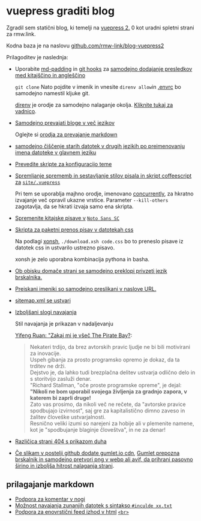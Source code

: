 # vuepress graditi blog

Zgradil sem statični blog, ki temelji na [vuepress 2.](https://v2.vuepress.vuejs.org) 0 kot uradni spletni strani za rmw.link.

Kodna baza je na naslovu [github.com/rmw-link/blog-vuepress2](https://github.com/rmw-link/blog-vuepress2)

Prilagoditev je naslednja:

* Uporabite [md-padding](https://github.com/harttle/md-padding) in [git hooks](https://github.com/rmw-link/blog-vuepress2/blob/master/.direnv/git/hooks/pre-commit) za [samodejno dodajanje presledkov med kitajščino in angleščino](https://github.com/rmw-link/blog-vuepress2/blob/ce966b52f0a06bf2748af36f539f50eadc9eea3c/script/hook.coffee#L46)
  
  `git clone` Nato pojdite v imenik in vnesite `direnv allow`in [.envrc](https://github.com/rmw-link/blog-vuepress2/blob/master/.envrc) bo samodejno namestil kljuke git.
  
  [direnv](https://direnv.net) je orodje za samodejno nalaganje okolja. [Kliknite tukaj za vadnico](https://cloud.tencent.com/developer/article/1615495).
  
* [Samodejno prevajati bloge v več jezikov](https://github.com/rmw-link/blog-vuepress2/blob/master/script/translate.coffee)
  
  Oglejte si [orodja za prevajanje markdown](/log/2021-12-09-markdown-translate)
  
* [samodejno čiščenje starih datotek v drugih jezikih po preimenovanju imena datoteke v glavnem jeziku](https://github.com/rmw-link/blog-vuepress2/blob/master/script/cleanup.coffee)
  
* [Prevedite skripte za konfiguracijo teme](https://github.com/rmw-link/blog-vuepress2/blob/master/script/i18n.coffee)
  
* [Spremljanje sprememb in sestavljanje stilov pisala in skript coffeescript za](https://github.com/rmw-link/blog-vuepress2/blob/master/dev.sh) [`site/.vuepress`](https://github.com/rmw-link/blog-vuepress2/blob/master/dev.sh)
  
  Pri tem se uporablja majhno orodje, imenovano [concurrently](https://www.npmjs.com/package/concurrently), za hkratno izvajanje več opravil ukazne vrstice. Parameter `--kill-others` zagotavlja, da se hkrati izvaja samo ena skripta.
  
* [Spremenite kitajske pisave v](https://github.com/rmw-link/blog-vuepress2/tree/master/styl) [`Noto Sans SC`](https://github.com/rmw-link/blog-vuepress2/tree/master/styl)
  
* [Skripta za paketni prenos pisav v datotekah css](https://github.com/rmw-link/blog-vuepress2/blob/master/styl/font/download.xsh)
  
  Na podlagi [xonsh](https://xon.sh), `./download.xsh code.css` bo to preneslo pisave iz datotek css in ustvarilo ustrezno pisavo.
  
  xonsh je zelo uporabna kombinacija pythona in basha.
  
* [Ob obisku domače strani se samodejno preklopi privzeti jezik brskalnika.](https://github.com/rmw-link/blog-vuepress2/blob/master/coffee/clientAppEnhance.coffee)
  
* [Preiskani imeniki so samodejno preslikani v naslove URL.](https://github.com/rmw-link/blog-vuepress2/blob/master/coffee/file_url.coffee)
  
* [sitemap.xml se ustvari](https://github.com/rmw-link/blog-vuepress2/blob/master/script/sitemap.coffee)
  
* [Izboljšani slogi navajanja](https://github.com/rmw-link/blog-vuepress2/blob/cbca993f56327dc4a55afc7a33690c80903f3774/styl/index.styl#L17)
  
  Stil navajanja je prikazan v nadaljevanju
  
  [Yifeng Ruan: "Zakaj mi je všeč The Pirate Bay?](https://www.ruanyifeng.com/blog/2009/11/why_i_love_piratebay.html):
  
  > Nekateri trdijo, da brez avtorskih pravic ljudje ne bi bili motivirani za inovacije.  
  > Uspeh gibanja za prosto programsko opremo je dokaz, da ta trditev ne drži.  
  > Dejstvo je, da lahko tudi brezplačna delitev ustvarja odlično delo in s storitvijo zasluži denar.  
  > "Richard Stallman, "oče proste programske opreme", je dejal: **"Nikoli ne bom uporabil svojega življenja za gradnjo zapora, v katerem bi zaprli druge!**  
  > Zato vas prosimo, da nikoli več ne rečete, da "avtorske pravice spodbujajo izvirnost", saj gre za kapitalistično dimno zaveso in žalitev človeške ustvarjalnosti.  
  > Resnično veliki izumi so narejeni za hobije ali v plemenite namene, kot je "spodbujanje blaginje človeštva", in ne za denar!
  
* [Različica strani 404 s prikazom duha](/404)
  
* [Če slikam v postelji github dodate gumlet.io cdn](https://github.com/rmw-link/blog-vuepress2/blob/f74fdffa4b22c06ade6a5451ad34111ddb7bf60a/coffee/markdown-it-plugin.coffee#L13), [Gumlet prepozna brskalnik in samodejno pretvori png v webp ali avif, da prihrani pasovno širino in izboljša hitrost nalaganja strani](https://www.gumlet.com/blog/worlds-first-service-to-provide-avif-support/).
  

## prilagajanje markdown

* [Podpora za komentar v nogi](https://github.com/rmw-link/blog-vuepress2/blob/master/coffee/plugin.coffee)
* [Možnost navajanja zunanjih datotek s sintakso `#inculde xx.txt`](https://github.com/rmw-link/blog-vuepress2/blob/master/coffee/plugin.coffee)
* [Podpora za enovrstični feed izhod v html](https://github.com/rmw-link/blog-vuepress2/blob/cbca993f56327dc4a55afc7a33690c80903f3774/coffee/config.coffee#L18) [`<br>`](https://github.com/rmw-link/blog-vuepress2/blob/cbca993f56327dc4a55afc7a33690c80903f3774/coffee/config.coffee#L18)